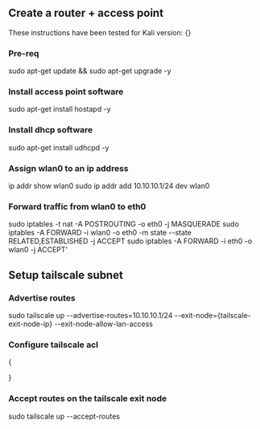 
## Create a router + access point
These instructions have been tested for Kali version: {}

### Pre-req
sudo apt-get update && sudo apt-get upgrade -y

### Install access point software
sudo apt-get install hostapd -y

### Install dhcp software
sudo apt-get install udhcpd -y

### Assign wlan0 to an ip address
ip addr show wlan0 sudo ip addr add 10.10.10.1/24 dev wlan0

### Forward traffic from wlan0 to eth0
sudo iptables -t nat -A POSTROUTING -o eth0 -j MASQUERADE
sudo iptables -A FORWARD -i wlan0 -o eth0 -m state --state RELATED,ESTABLISHED -j ACCEPT sudo iptables -A FORWARD -i eth0 -o wlan0 -j ACCEPT'

## Setup tailscale subnet

### Advertise routes
sudo tailscale up --advertise-routes=10.10.10.1/24 --exit-node={tailscale-exit-node-ip} --exit-node-allow-lan-access

### Configure tailscale acl
{

}

### Accept routes on the tailscale exit node
sudo tailscale up --accept-routes